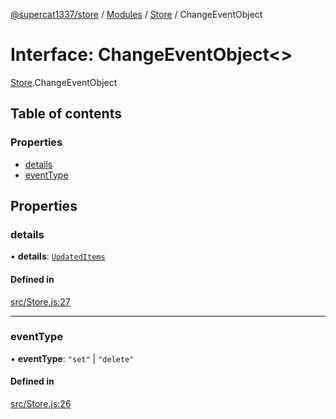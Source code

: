 [@supercat1337/store](../README.md) / [Modules](../modules.md) / [Store](../modules/Store.md) / ChangeEventObject

# Interface: ChangeEventObject\<\>

[Store](../modules/Store.md).ChangeEventObject

## Table of contents

### Properties

- [details](Store.ChangeEventObject.md#details)
- [eventType](Store.ChangeEventObject.md#eventtype)

## Properties

### details

• **details**: [`UpdatedItems`](../modules/Store.md#updateditems)

#### Defined in

[src/Store.js:27](https://github.com/supercat911/store/blob/8483df299cc3961d5320298b40198674d6f10078/src/Store.js#L27)

___

### eventType

• **eventType**: ``"set"`` \| ``"delete"``

#### Defined in

[src/Store.js:26](https://github.com/supercat911/store/blob/8483df299cc3961d5320298b40198674d6f10078/src/Store.js#L26)

